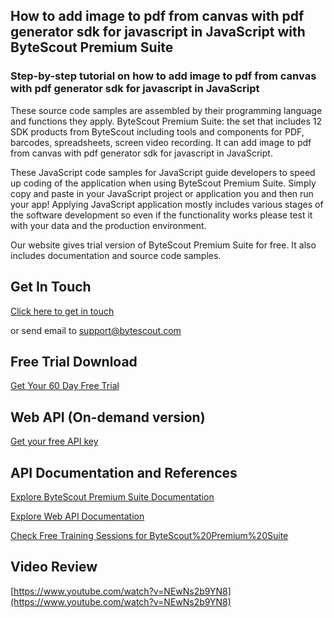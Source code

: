 ## How to add image to pdf from canvas with pdf generator sdk for javascript in JavaScript with ByteScout Premium Suite

### Step-by-step tutorial on how to add image to pdf from canvas with pdf generator sdk for javascript in JavaScript

These source code samples are assembled by their programming language and functions they apply. ByteScout Premium Suite: the set that includes 12 SDK products from ByteScout including tools and components for PDF, barcodes, spreadsheets, screen video recording. It can add image to pdf from canvas with pdf generator sdk for javascript in JavaScript.

 These JavaScript code samples for JavaScript guide developers to speed up coding of the application when using ByteScout Premium Suite.  Simply copy and paste in your JavaScript project or application you and then run your app! Applying JavaScript application mostly includes various stages of the software development so even if the functionality works please test it with your data and the production environment.

Our website gives trial version of ByteScout Premium Suite for free. It also includes documentation and source code samples.

## Get In Touch

[Click here to get in touch](https://bytescout.zendesk.com/hc/en-us/requests/new?subject=ByteScout%20Premium%20Suite%20Question)

or send email to [support@bytescout.com](mailto:support@bytescout.com?subject=ByteScout%20Premium%20Suite%20Question) 

## Free Trial Download

[Get Your 60 Day Free Trial](https://bytescout.com/download/web-installer?utm_source=github-readme)

## Web API (On-demand version)

[Get your free API key](https://pdf.co/documentation/api?utm_source=github-readme)

## API Documentation and References

[Explore ByteScout Premium Suite Documentation](https://bytescout.com/documentation/index.html?utm_source=github-readme)

[Explore Web API Documentation](https://pdf.co/documentation/api?utm_source=github-readme)

[Check Free Training Sessions for ByteScout%20Premium%20Suite](https://academy.bytescout.com/)

## Video Review

[https://www.youtube.com/watch?v=NEwNs2b9YN8](https://www.youtube.com/watch?v=NEwNs2b9YN8)